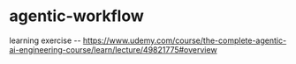 # agentic-workflow
learning exercise -- 
https://www.udemy.com/course/the-complete-agentic-ai-engineering-course/learn/lecture/49821775#overview

